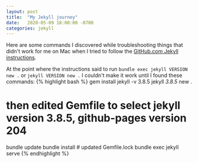 ```yaml
---
layout: post
title:  "My Jekyll journey"
date:   2020-05-09 18:00:00 -0700
categories: jekyll
---
```

Here are some commands I discovered while troubleshooting things that didn't work for me on Mac when I tried to follow the [GitHub.com Jekyll instructions][github-jekyll-instructions].

At the point where the instructions said to run `bundle exec jekyll VERSION new .` or `jekyll VERSION new .` I couldn't make it work until I found these commands:
{% highlight bash %}
gem install jekyll -v 3.8.5
jekyll _3.8.5_ new .
# then edited Gemfile to select jekyll version 3.8.5, github-pages version 204
bundle update
bundle install # updated Gemfile.lock
bundle exec jekyll serve
{% endhighlight %}

[github-jekyll-instructions]: https://help.github.com/en/github/working-with-github-pages/setting-up-a-github-pages-site-with-jekyll